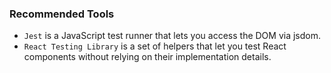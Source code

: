 ### Recommended Tools
- `Jest` is a JavaScript test runner that lets you access the DOM via jsdom.
- `React Testing Library` is a set of helpers that let you test React components without relying on their implementation details.